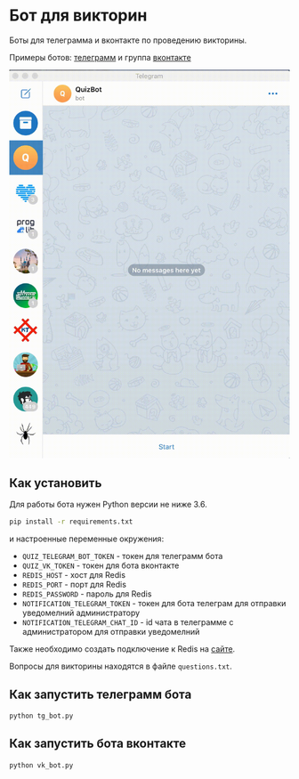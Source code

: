 # Бот для викторин

Боты для телеграмма и вконтакте по проведению викторины.

Примеры ботов: [телеграмм](t.me/StudentQuizBot) и группа [вконтакте](https://vk.com/public199145498)

![Пример работы бота](bot_example.gif)

## Как установить

Для работы бота нужен Python версии не ниже 3.6.

```bash
pip install -r requirements.txt
```

и настроенные переменные окружения:

- `QUIZ_TELEGRAM_BOT_TOKEN` - токен для телеграмм бота
- `QUIZ_VK_TOKEN` - токен для бота вконтакте
- `REDIS_HOST` - хост для Redis
- `REDIS_PORT` - порт для Redis
- `REDIS_PASSWORD` - пароль для Redis
- `NOTIFICATION_TELEGRAM_TOKEN` - токен для бота телеграм для отправки уведомелний администратору
- `NOTIFICATION_TELEGRAM_CHAT_ID` - id чата в телеграмме с администратором для отправки уведомелний

Также необходимо создать подключение к Redis на [сайте](https://redislabs.com/).

Вопросы для викторины находятся в файле `questions.txt`.

## Как запустить телеграмм бота

```bash
python tg_bot.py
```

## Как запустить бота вконтакте

```bash
python vk_bot.py
```
